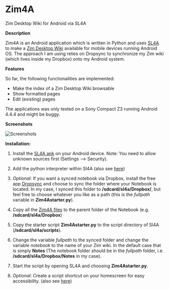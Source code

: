 # Zim4A
Zim Desktop Wiki for Android via SL4A

**Description**

Zim4A is an Android application which is written in Python and uses
[SL4A](http://code.google.com/p/android-scripting/ "SL4A") to make a
[Zim Desktop Wiki](http://zim-wiki.org/ "Zim Desktop Wiki") available
for mobile devices running Android OS.
The approach I am using relies on Dropsync to synchronize my Zim wiki
(which lives inside my Dropbox) onto my Android system.

**Features**

So far, the following functionalities are implemented:
* Make the index of a Zim Desktop Wiki browsable
* Show formatted pages
* Edit (existing) pages

The applications was only tested on a Sony Compact Z3 running Android 4.4.4
and might be buggy.


**Screenshots**

![Screenshots](http://karl-goedel.de/modx/assets/img/zim4a.png)

**Installation:**

1. Install the [SL4A apk](http://android-scripting.googlecode.com/files/sl4a_r6.apk "SL4A") on your Android device. Note: You need to allow unknown sources first (Settings --> Security).

2. Add the python interpreter within Sl4A (also see [here](http://www.pythoncentral.io/python-for-android-the-scripting-layer-sl4a/ ""))

3. *Optional:* If you want a synced notebook via Dropbox, install the free app [Dropsync](play.google.com/store/apps/details?id=com.ttxapps.dropsync) and choose to sync the folder where your Notebook is located. In my case, I synced this folder to **/sdcard/sl4a/Dropbox/**, but feel free to choose whatever you like as a path (this is the *fullpath* variable in **Zim4Astarter.py**).

4. Copy all the [Zim4A files](github.com/kcg/Zim4A) to the parent folder of the Notebook (e.g. **/sdcard/sl4a/Dropbox**)

5. Copy the starter script **Zim4Astarter.py** to the script directory of Sl4A (**/sdcard/sl4a/scripts**).

6. Change the variable *fullpath* to the synced folder and change the variable *notebook* to the name of your Zim wiki. In the default case that is simply **Notes** (The notebook folder should be in the *fullpath* folder, i.e. **/sdcard/sl4a/Dropbox/Notes** in my case).

7. Start the script by opening SL4A and choosing **Zim4Astarter.py**.

8. *Optional:* Create a script shortcut on your homescreen for easy accessibility. (also see [here](groups.google.com/forum/#!topic/android-scripting/MVkn3aVXYrI))
